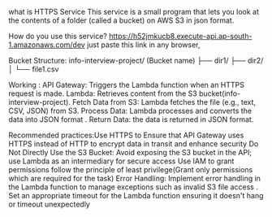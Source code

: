 what is HTTPS Service
This service is a small program that lets you look at the contents of a folder (called a bucket) on AWS S3 in json format.

How do you use this service?
https://h52jmkucb8.execute-api.ap-south-1.amazonaws.com/dev 
just paste this link in any browser,

Bucket Structure:
info-interview-project/  (Bucket name)
    ├── dir1/
    ├── dir2/
    │   └── file1.csv

Working : API Gateway: Triggers the Lambda function when an HTTPS request is made.
          Lambda: Retrieves content from the  S3 bucket(info-interview-project).
          Fetch Data from S3: Lambda fetches the file (e.g., text, CSV, JSON) from S3.
          Process Data: Lambda processes and converts the data into JSON format .
          Return Data: the data is returned in  JSON format.
          
 Recommended practices:Use HTTPS to Ensure that API Gateway uses HTTPS instead of HTTP to encrypt data in transit and enhance security
  Do Not Directly Use the S3 Bucket: Avoid exposing the S3 bucket in the API; use Lambda as an intermediary for secure access
  Use IAM  to grant permissions follow the principle of least privilege(Grant only permissions which are 
   required for the task)
  Error Handling: Implement error handling in the Lambda function to manage exceptions such as invalid S3 file access .
   Set an appropriate timeout for the Lambda function  ensuring it doesn't hang or timeout unexpectedly
   
   
 
